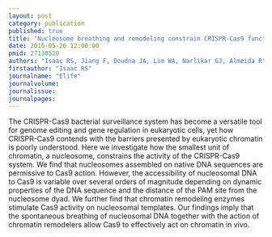 ```yaml
---
layout: post
category: publication
published: true
title: "Nucleosome breathing and remodeling constrain CRISPR-Cas9 function."
date: 2016-05-26 12:00:00
pmid: 27130520
authors: "Isaac RS, Jiang F, Doudna JA, Lim WA, Narlikar GJ, Almeida R"
firstauthor: "Isaac RS"
journalname: "Elife"
journalvolume: 
journalissue: 
journalpages: 
---
```


The CRISPR-Cas9 bacterial surveillance system has become a versatile tool for genome editing and gene regulation in eukaryotic cells, yet how CRISPR-Cas9 contends with the barriers presented by eukaryotic chromatin is poorly understood. Here we investigate how the smallest unit of chromatin, a nucleosome, constrains the activity of the CRISPR-Cas9 system. We find that nucleosomes assembled on native DNA sequences are permissive to Cas9 action. However, the accessibility of nucleosomal DNA to Cas9 is variable over several orders of magnitude depending on dynamic properties of the DNA sequence and the distance of the PAM site from the nucleosome dyad. We further find that chromatin remodeling enzymes stimulate Cas9 activity on nucleosomal templates. Our findings imply that the spontaneous breathing of nucleosomal DNA together with the action of chromatin remodelers allow Cas9 to effectively act on chromatin in vivo.

